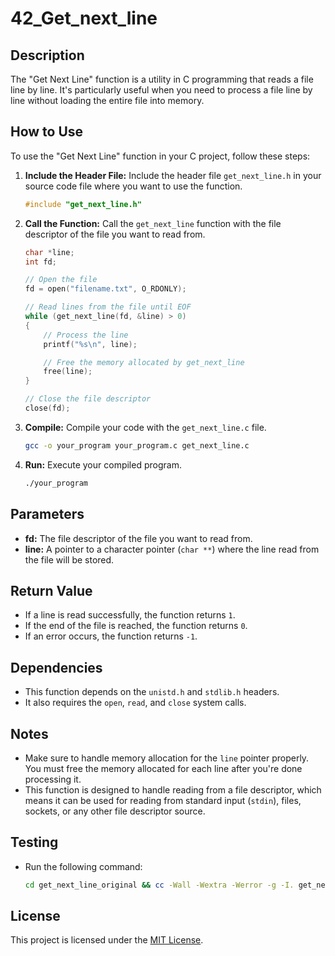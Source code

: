 # 42_Get_next_line

## Description
The "Get Next Line" function is a utility in C programming that reads a file line by line. It's particularly useful when you need to process a file line by line without loading the entire file into memory.

## How to Use
To use the "Get Next Line" function in your C project, follow these steps:

1. **Include the Header File:** Include the header file `get_next_line.h` in your source code file where you want to use the function.

    ```c
    #include "get_next_line.h"
    ```

2. **Call the Function:** Call the `get_next_line` function with the file descriptor of the file you want to read from.

    ```c
    char *line;
    int fd;

    // Open the file
    fd = open("filename.txt", O_RDONLY);

    // Read lines from the file until EOF
    while (get_next_line(fd, &line) > 0)
    {
        // Process the line
        printf("%s\n", line);

        // Free the memory allocated by get_next_line
        free(line);
    }

    // Close the file descriptor
    close(fd);
    ```

3. **Compile:** Compile your code with the `get_next_line.c` file.

    ```bash
    gcc -o your_program your_program.c get_next_line.c
    ```

4. **Run:** Execute your compiled program.

    ```bash
    ./your_program
    ```

## Parameters
- **fd:** The file descriptor of the file you want to read from.
- **line:** A pointer to a character pointer (`char **`) where the line read from the file will be stored.

## Return Value
- If a line is read successfully, the function returns `1`.
- If the end of the file is reached, the function returns `0`.
- If an error occurs, the function returns `-1`.

## Dependencies
- This function depends on the `unistd.h` and `stdlib.h` headers.
- It also requires the `open`, `read`, and `close` system calls.

## Notes
- Make sure to handle memory allocation for the `line` pointer properly. You must free the memory allocated for each line after you're done processing it.
- This function is designed to handle reading from a file descriptor, which means it can be used for reading from standard input (`stdin`), files, sockets, or any other file descriptor source.

## Testing
- Run the following command:
    ```bash
    cd get_next_line_original && cc -Wall -Wextra -Werror -g -I. get_next_line.c get_next_line_utils.c Tester.c -o test && ./test
    ```
## License
This project is licensed under the [MIT License](LICENSE).